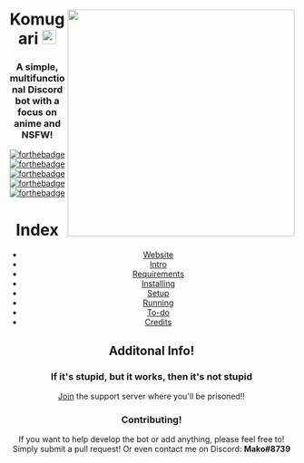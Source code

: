 <html>
    <header>
        <a href = 'https://discordapp.com/oauth2/authorize?client_id=365907645795794946&scope=bot&permissions=1043721303'>
            <img align="right" src="https://a.safe.moe/hu4ry.png" height="400">
        </a>

<h1> Komugari <a href = 'https://discordapp.com/oauth2/authorize?client_id=365907645795794946&scope=bot&permissions=1043721303'>
    <img src="https://a.safe.moe/4kKNg.png" height="25">
</a></h1>

### A simple, multifunctional Discord bot with a focus on anime and NSFW!

[![forthebadge](http://forthebadge.com/images/badges/fuck-it-ship-it.svg)](https://discordapp.com/oauth2/authorize?client_id=365907645795794946&scope=bot&permissions=1043721303)[![forthebadge](http://forthebadge.com/images/badges/kinda-sfw.svg)](https://discordapp.com/oauth2/authorize?client_id=365907645795794946&scope=bot&permissions=1043721303)[![forthebadge](http://forthebadge.com/images/badges/makes-people-smile.svg)](https://discordapp.com/oauth2/authorize?client_id=365907645795794946&scope=bot&permissions=1043721303) [![forthebadge](http://forthebadge.com/images/badges/gluten-free.svg)](https://discordapp.com/oauth2/authorize?client_id=365907645795794946&scope=bot&permissions=1043721303)[![forthebadge](http://forthebadge.com/images/badges/made-with-crayons.svg)](https://discordapp.com/oauth2/authorize?client_id=365907645795794946&scope=bot&permissions=1043721303)

# Index

- [Website](https://mitorisia.github.io/Komugari/)
- [Intro](https://github.com/Mitorisia/Komugari/wiki)
- [Requirements](https://github.com/Mitorisia/Komugari/wiki/Running-the-Bot-Yourself!#requirements)
- [Installing](https://github.com/Mitorisia/Komugari/wiki/Running-the-Bot-Yourself!#installing)
- [Setup](https://github.com/Mitorisia/Komugari/wiki/Running-the-Bot-Yourself!#setup)
- [Running](https://github.com/Mitorisia/Komugari/wiki/Running-the-Bot-Yourself!#running)
- [To-do](https://github.com/Mitorisia/Komugari/projects/1)
- [Credits](https://github.com/Mitorisia/Komugari/wiki/Credits)

## Additonal Info!

### If it's stupid, but it works, then it's not stupid

[Join](https://discord.gg/dHqWWSS) the support server where you'll be prisoned!!

### Contributing!

If you want to help develop the bot or add anything, please feel free to!  
Simply submit a pull request! Or even contact me on Discord: **Mako#8739**
